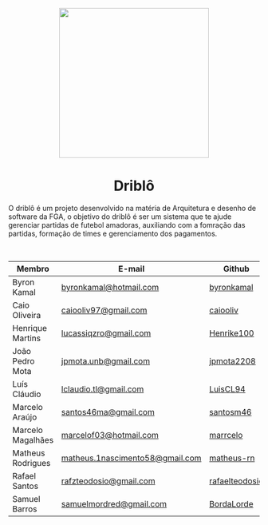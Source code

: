 <p align= "center"><img width="300" height="300" src="https://i.imgur.com/Fawp0Sq.png"></p>
<h1 align = "center" > Driblô </h1>

<p justify="center"> O driblô é um projeto desenvolvido na matéria de Arquitetura e desenho de software da FGA, o objetivo do driblô é ser um sistema que te ajude gerenciar partidas de futebol amadoras, auxiliando com a fomração das partidas, formação de times e gerenciamento dos pagamentos.</p>
<br>

| Membro | E-mail | Github |Matricula|
|-------------------------------|--------------------------|----------------------------------|------------|
| Byron Kamal	| byronkamal@hotmail.com | [byronkamal](https://github.com/byronkamal) | 15/0007281|
| Caio Oliveira	| caiooliv97@gmail.com | [caiooliv](https://github.com/caiooliv) | 15/0120630|
| Henrique Martins	| lucassiqzro@gmail.com | [Henrike100](https://github.com/Henrike100) | 17/0050394|
| João Pedro Mota	| jpmota.unb@gmail.com | [jpmota2208](https://github.com/jpmota2208) | 16/0031982|
| Luís Cláudio	| lclaudio.tl@gmail.com | [LuisCL94](https://github.com/LuisCL94) | 16/0153204|
| Marcelo Araújo	| santos46ma@gmail.com | [santosm46](https://github.com/santosm46) | 16/0035481 |
| Marcelo Magalhães	| marcelof03@hotmail.com | [marrcelo](https://github.com/marrcelo) | 19/0047348 |
| Matheus Rodrigues	| matheus.1nascimento58@gmail.com | [matheus-rn](https://github.com/matheus-rn) | 16/0015294 |
| Rafael Santos	| rafzteodosio@gmail.com | [rafaelteodosio](https://github.com/rafaelteodosio) | 16/0142466 |
| Samuel Barros	| samuelmordred@gmail.com | [BordaLorde](https://github.com/BordaLorde) | 16/0054389 |
